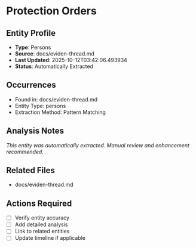 # Protection Orders

## Entity Profile
- **Type**: Persons
- **Source**: docs/eviden-thread.md
- **Last Updated**: 2025-10-12T03:42:06.493934
- **Status**: Automatically Extracted

## Occurrences
- Found in: docs/eviden-thread.md
- Entity Type: persons
- Extraction Method: Pattern Matching

## Analysis Notes
*This entity was automatically extracted. Manual review and enhancement recommended.*

## Related Files
- docs/eviden-thread.md

## Actions Required
- [ ] Verify entity accuracy
- [ ] Add detailed analysis
- [ ] Link to related entities
- [ ] Update timeline if applicable
